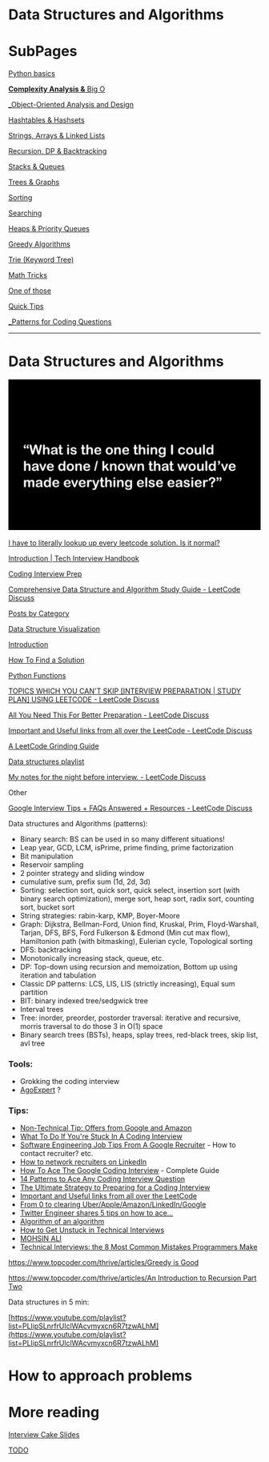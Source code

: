 # Data Structures and Algorithms

# SubPages

[Python basics](Data%20Structures%20and%20Algorithms%2016913c6fbd244de481b6b1705cbfa6be/Python%20basics%20991f9d98be1d40c6b9c50b859df13aba.md)

[**Complexity Analysis &** Big O](Data%20Structures%20and%20Algorithms%2016913c6fbd244de481b6b1705cbfa6be/Complexity%20Analysis%20&%20Big%20O%20ded85f7996b548c7953055302969348c.md)

[_Object-Oriented Analysis and Design](Data%20Structures%20and%20Algorithms%2016913c6fbd244de481b6b1705cbfa6be/_Object-Oriented%20Analysis%20and%20Design%201a01887a9271475da7b3cd3f4efc9e0d.md)

[Hashtables & Hashsets](Data%20Structures%20and%20Algorithms%2016913c6fbd244de481b6b1705cbfa6be/Hashtables%20&%20Hashsets%20220d9f0e409044c58ec6c2b0e7fe0ab5.md)

[Strings, Arrays & Linked Lists](Data%20Structures%20and%20Algorithms%2016913c6fbd244de481b6b1705cbfa6be/Strings,%20Arrays%20&%20Linked%20Lists%2081ca9e0553a0494cb8bb74c5c85b89c8.md)

[Recursion, DP & Backtracking](Data%20Structures%20and%20Algorithms%2016913c6fbd244de481b6b1705cbfa6be/Recursion,%20DP%20&%20Backtracking%20525dddcdd0874ed98372518724fc8753.md)

[Stacks & Queues](Data%20Structures%20and%20Algorithms%2016913c6fbd244de481b6b1705cbfa6be/Stacks%20&%20Queues%20c7d2cad790be4a61bac42c8718e031fd.md)

[Trees & Graphs](Data%20Structures%20and%20Algorithms%2016913c6fbd244de481b6b1705cbfa6be/Trees%20&%20Graphs%20edc3401e06c044f29a2d714d20ffe185.md)

[Sorting](Data%20Structures%20and%20Algorithms%2016913c6fbd244de481b6b1705cbfa6be/Sorting%20c597de5051f1415793ddcf72086aa93d.md)

[Searching](Data%20Structures%20and%20Algorithms%2016913c6fbd244de481b6b1705cbfa6be/Searching%20733ff84c808c4c9cb5c40787b2df7b98.md)

[Heaps & Priority Queues](Data%20Structures%20and%20Algorithms%2016913c6fbd244de481b6b1705cbfa6be/Heaps%20&%20Priority%20Queues%20bb4a8de1dbe54089854d8d03c833126c.md)

[Greedy Algorithms](Data%20Structures%20and%20Algorithms%2016913c6fbd244de481b6b1705cbfa6be/Greedy%20Algorithms%20b9b0a6dd66c94e7db2cbbd9f2d6b50af.md)

[Trie (Keyword Tree)](Data%20Structures%20and%20Algorithms%2016913c6fbd244de481b6b1705cbfa6be/Trie%20(Keyword%20Tree)%20995fecf3f7ca418b88b528597f88fbfa.md)

[Math Tricks](Data%20Structures%20and%20Algorithms%2016913c6fbd244de481b6b1705cbfa6be/Math%20Tricks%208c99fd21a1d343f7bee1eaf0467ea362.md)

[One of those](Data%20Structures%20and%20Algorithms%2016913c6fbd244de481b6b1705cbfa6be/One%20of%20those%205919e7e3ca2645f692d371354177d774.md)

[Quick Tips](Data%20Structures%20and%20Algorithms%2016913c6fbd244de481b6b1705cbfa6be/Quick%20Tips%206964b0e274cd43639f66a67f9d63017c.md)

[_Patterns for Coding Questions](Data%20Structures%20and%20Algorithms%2016913c6fbd244de481b6b1705cbfa6be/_Patterns%20for%20Coding%20Questions%20e3f5361611c147ebb2fb3eff37a743fd.md)

---

# Data Structures and Algorithms

![Data%20Structures%20and%20Algorithms%2016913c6fbd244de481b6b1705cbfa6be/Screenshot_2021-07-21_at_14.30.56.png](Data%20Structures%20and%20Algorithms%2016913c6fbd244de481b6b1705cbfa6be/Screenshot_2021-07-21_at_14.30.56.png)

[I have to literally lookup up every leetcode solution. Is it normal?](https://www.reddit.com/r/cscareerquestions/comments/bc85gv/i_have_to_literally_lookup_up_every_leetcode/?utm_medium=android_app&utm_source=share%5D(https://www.reddit.com/r/cscareerquestions/comments/bc85gv/i_have_to_literally_lookup_up_every_leetcode/?utm_medium=android_app&utm_source=share))

[Introduction | Tech Interview Handbook](https://techinterviewhandbook.org/algorithms/algorithms-introduction/)

[Coding Interview Prep](https://lei-d.gitbook.io/leetcode/)

[Comprehensive Data Structure and Algorithm Study Guide - LeetCode Discuss](https://leetcode.com/discuss/general-discussion/494279/comprehensive-data-structure-and-algorithm-study-guide)

[Posts by Category](https://emre.me/categories/#coding-patterns)

[Data Structure Visualization](https://www.cs.usfca.edu/~galles/visualization/Algorithms.html)

[Introduction](https://labuladong.gitbook.io/algo-en/)

[How To Find a Solution](https://www.topcoder.com/thrive/articles/How%20To%20Find%20a%20Solution)

[Python Functions](https://www.programiz.com/python-programming/function)

[TOPICS WHICH YOU CAN'T SKIP [INTERVIEW PREPARATION | STUDY PLAN] USING LEETCODE - LeetCode Discuss](https://leetcode.com/discuss/study-guide/1098600/TOPICS-WHICH-YOU-CAN'T-SKIP-INTERVIEW-PREPARATION-or-STUDY-PLAN-USING-LEETCODE)

[All You Need This For Better Preparation - LeetCode Discuss](https://leetcode.com/discuss/general-discussion/1563880/all-you-need-this-for-better-preparation)

[Important and Useful links from all over the LeetCode - LeetCode Discuss](https://leetcode.com/discuss/general-discussion/665604/important-and-useful-links-from-all-over-the-leetcode)

[A LeetCode Grinding Guide](https://www.reddit.com/r/cscareerquestions/comments/6luszf/a_leetcode_grinding_guide/)

[Data structures playlist](https://youtube.com/playlist?list=PLDV1Zeh2NRsB6SWUrDFW2RmDotAfPbeHu)

[My notes for the night before interview. - LeetCode Discuss](https://leetcode.com/discuss/career/217868/My-notes-for-the-night-before-interview)

Other

[Google Interview Tips + FAQs Answered + Resources - LeetCode Discuss](https://leetcode.com/discuss/career/449744/Google-Interview-Tips-%2B-FAQs-Answered-%2B-Resources)

Data structures and Algorithms (patterns):

- Binary search: BS can be used in so many different situations!
- Leap year, GCD, LCM, isPrime, prime finding, prime factorization
- Bit manipulation
- Reservoir sampling
- 2 pointer strategy and sliding window
- cumulative sum, prefix sum (1d, 2d, 3d)
- Sorting: selection sort, quick sort, quick select, insertion sort (with binary search optimization), merge sort, heap sort, radix sort, counting sort, bucket sort
- String strategies: rabin-karp, KMP, Boyer-Moore
- Graph: Dijkstra, Bellman-Ford, Union find, Kruskal, Prim, Floyd-Warshall, Tarjan, DFS, BFS, Ford Fulkerson & Edmond (Min cut max flow), Hamiltonion path (with bitmasking), Eulerian cycle, Topological sorting
- DFS: backtracking
- Monotonically increasing stack, queue, etc.
- DP: Top-down using recursion and memoization, Bottom up using iteration and tabulation
- Classic DP patterns: LCS, LIS, LIS (strictly increasing), Equal sum partition
- BIT: binary indexed tree/sedgwick tree
- Interval trees
- Tree: inorder, preorder, postorder traversal: iterative and recursive, morris traversal to do those 3 in O(1) space
- Binary search trees (BSTs), heaps, splay trees, red-black trees, skip list, avl tree

### Tools:

- Grokking the coding interview
- [AgoExpert](https://youtu.be/3OmEx-JRI74) ?

### Tips:

- [Non-Technical Tip: Offers from Google and Amazon](https://leetcode.com/discuss/general-discussion/897688/lay-up-questions-non-technical-tip)
- [What To Do If You're Stuck In A Coding Interview](https://youtu.be/WLBcmyNaeKc)
- [Software Engineering Job Tips From A Google Recruiter](https://youtu.be/Yfs4kCG-nNA) - How to contact recruiter? etc.
- [How to network recruiters on LinkedIn](https://www.recruitinginyogapants.com/2019/09/how-to-network-with-recruiters-on.html)
- [How To Ace The Google Coding Interview](https://youtu.be/-QxUp8MwbWw) - Complete Guide
- [14 Patterns to Ace Any Coding Interview Question](https://hackernoon.com/14-patterns-to-ace-any-coding-interview-question-c5bb3357f6ed)
- [The Ultimate Strategy to Preparing for a Coding Interview](https://medium.com/better-programming/the-ultimate-strategy-to-preparing-for-the-coding-interview-ee9f7eb439f3)
- [Important and Useful links from all over the LeetCode](https://leetcode.com/discuss/general-discussion/665604/important-and-useful-links-from-all-over-the-leetcode)
- [From 0 to clearing Uber/Apple/Amazon/LinkedIn/Google](https://leetcode.com/discuss/career/216554/from-0-to-clearing-uberappleamazonlinkedingoogle)
- [Twitter Engineer shares 5 tips on how to ace...](https://thenextweb.com/syndication/2020/11/03/twitter-engineer-shares-5-tips-on-how-to-ace-coding-interviews/)
- [Algorithm of an algorithm](https://medium.com/outco/the-algorithm-of-an-algorithm-28043fe47b51)
- [How to Get Unstuck in Technical Interviews](https://blog.pramp.com/how-to-get-unstuck-in-technical-interviews-93d4632ef996)
- [MOHSIN ALI](http://www.mohsinali.net/)
- [Technical Interviews: the 8 Most Common Mistakes Programmers Make](https://blog.pramp.com/top-8-mistakes-in-technical-interviews-according-to-data-27d2572bda1f)

[https://www.topcoder.com/thrive/articles/Greedy is Good](https://www.topcoder.com/thrive/articles/Greedy%20is%20Good)

[https://www.topcoder.com/thrive/articles/An Introduction to Recursion Part Two](https://www.topcoder.com/thrive/articles/An%20Introduction%20to%20Recursion%20Part%20Two)

Data structures in 5 min: 

[https://www.youtube.com/playlist?list=PLlipSLnrfrUlclWAcvmyxcn6R7tzwALhM](https://www.youtube.com/playlist?list=PLlipSLnrfrUlclWAcvmyxcn6R7tzwALhM)

# How to approach problems

# More reading

[Interview Cake Slides](https://docs.google.com/presentation/d/1UznxAiUTh9uUPG8bLL1_q1LNPuRChrpOd3IwzFmUA1Y/edit?usp=drivesdk)

[TODO](Data%20Structures%20and%20Algorithms%2016913c6fbd244de481b6b1705cbfa6be/TODO%2046bfd466486941bca71ed05487bc49ac.md)